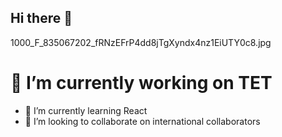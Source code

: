 ## Hi there 👋

<!--
**AbbasAlizada1380/AbbasAlizada1380** is a ✨ _special_ ✨ repository because its `README.md` (this file) appears on your GitHub profile.

Here are some ideas to get you started:
-->

1000_F_835067202_fRNzEFrP4dd8jTgXyndx4nz1EiUTY0c8.jpg
# 🔭 I’m currently working on TET
- 🌱 I’m currently learning React
- 👯 I’m looking to collaborate on international collaborators
  <!-- 🤔 I’m looking for help with 
- 💬 Ask me about ...
- 📫 How to reach me: abbas.alizadah1380@gmail.com  (+93)777858323   (+93)785468208
- 😄 Pronouns: ...
- ⚡ Fun fact: ...

